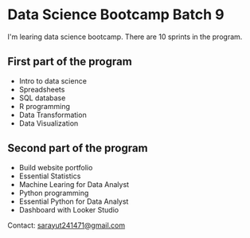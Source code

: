 # Data Science Bootcamp Batch 9

I'm learing data science bootcamp. There are 10 sprints in the program.

## First part of the program

- Intro to data science
- Spreadsheets
- SQL database
- R programming
- Data Transformation
- Data Visualization

## Second part of the program

- Build website portfolio
- Essential Statistics
- Machine Learing for Data Analyst
- Python programming
- Essential Python for Data Analyst
- Dashboard with Looker Studio

Contact: sarayut241471@gmail.com

